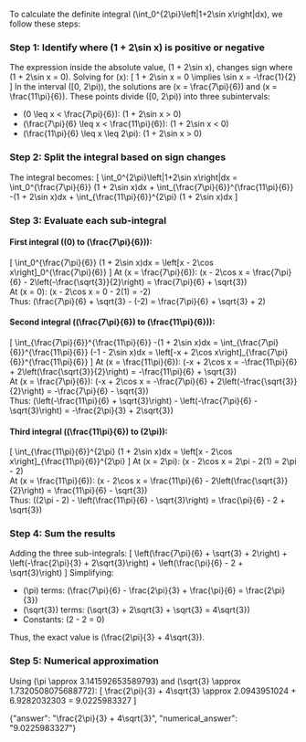 

To calculate the definite integral \(\int_0^{2\pi}\left|1+2\sin x\right|dx\), we follow these steps:

### Step 1: Identify where \(1 + 2\sin x\) is positive or negative
The expression inside the absolute value, \(1 + 2\sin x\), changes sign where \(1 + 2\sin x = 0\). Solving for \(x\):
\[
1 + 2\sin x = 0 \implies \sin x = -\frac{1}{2}
\]
In the interval \([0, 2\pi)\), the solutions are \(x = \frac{7\pi}{6}\) and \(x = \frac{11\pi}{6}\). These points divide \([0, 2\pi)\) into three subintervals:
- \(0 \leq x < \frac{7\pi}{6}\): \(1 + 2\sin x > 0\)
- \(\frac{7\pi}{6} \leq x < \frac{11\pi}{6}\): \(1 + 2\sin x < 0\)
- \(\frac{11\pi}{6} \leq x \leq 2\pi\): \(1 + 2\sin x > 0\)

### Step 2: Split the integral based on sign changes
The integral becomes:
\[
\int_0^{2\pi}\left|1+2\sin x\right|dx = \int_0^{\frac{7\pi}{6}} (1 + 2\sin x)dx + \int_{\frac{7\pi}{6}}^{\frac{11\pi}{6}} -(1 + 2\sin x)dx + \int_{\frac{11\pi}{6}}^{2\pi} (1 + 2\sin x)dx
\]

### Step 3: Evaluate each sub-integral
#### First integral (\(0\) to \(\frac{7\pi}{6}\)):
\[
\int_0^{\frac{7\pi}{6}} (1 + 2\sin x)dx = \left[x - 2\cos x\right]_0^{\frac{7\pi}{6}}
\]
At \(x = \frac{7\pi}{6}\): \(x - 2\cos x = \frac{7\pi}{6} - 2\left(-\frac{\sqrt{3}}{2}\right) = \frac{7\pi}{6} + \sqrt{3}\)  
At \(x = 0\): \(x - 2\cos x = 0 - 2(1) = -2\)  
Thus: \(\frac{7\pi}{6} + \sqrt{3} - (-2) = \frac{7\pi}{6} + \sqrt{3} + 2\)

#### Second integral (\(\frac{7\pi}{6}\) to \(\frac{11\pi}{6}\)):
\[
\int_{\frac{7\pi}{6}}^{\frac{11\pi}{6}} -(1 + 2\sin x)dx = \int_{\frac{7\pi}{6}}^{\frac{11\pi}{6}} (-1 - 2\sin x)dx = \left[-x + 2\cos x\right]_{\frac{7\pi}{6}}^{\frac{11\pi}{6}}
\]
At \(x = \frac{11\pi}{6}\): \(-x + 2\cos x = -\frac{11\pi}{6} + 2\left(\frac{\sqrt{3}}{2}\right) = -\frac{11\pi}{6} + \sqrt{3}\)  
At \(x = \frac{7\pi}{6}\): \(-x + 2\cos x = -\frac{7\pi}{6} + 2\left(-\frac{\sqrt{3}}{2}\right) = -\frac{7\pi}{6} - \sqrt{3}\)  
Thus: \(\left(-\frac{11\pi}{6} + \sqrt{3}\right) - \left(-\frac{7\pi}{6} - \sqrt{3}\right) = -\frac{2\pi}{3} + 2\sqrt{3}\)

#### Third integral (\(\frac{11\pi}{6}\) to \(2\pi\)):
\[
\int_{\frac{11\pi}{6}}^{2\pi} (1 + 2\sin x)dx = \left[x - 2\cos x\right]_{\frac{11\pi}{6}}^{2\pi}
\]
At \(x = 2\pi\): \(x - 2\cos x = 2\pi - 2(1) = 2\pi - 2\)  
At \(x = \frac{11\pi}{6}\): \(x - 2\cos x = \frac{11\pi}{6} - 2\left(\frac{\sqrt{3}}{2}\right) = \frac{11\pi}{6} - \sqrt{3}\)  
Thus: \((2\pi - 2) - \left(\frac{11\pi}{6} - \sqrt{3}\right) = \frac{\pi}{6} - 2 + \sqrt{3}\)

### Step 4: Sum the results
Adding the three sub-integrals:
\[
\left(\frac{7\pi}{6} + \sqrt{3} + 2\right) + \left(-\frac{2\pi}{3} + 2\sqrt{3}\right) + \left(\frac{\pi}{6} - 2 + \sqrt{3}\right)
\]
Simplifying:
- \(\pi\) terms: \(\frac{7\pi}{6} - \frac{2\pi}{3} + \frac{\pi}{6} = \frac{2\pi}{3}\)
- \(\sqrt{3}\) terms: \(\sqrt{3} + 2\sqrt{3} + \sqrt{3} = 4\sqrt{3}\)
- Constants: \(2 - 2 = 0\)

Thus, the exact value is \(\frac{2\pi}{3} + 4\sqrt{3}\).

### Step 5: Numerical approximation
Using \(\pi \approx 3.141592653589793\) and \(\sqrt{3} \approx 1.7320508075688772\):
\[
\frac{2\pi}{3} + 4\sqrt{3} \approx 2.0943951024 + 6.9282032303 = 9.0225983327
\]

{"answer": "\\frac{2\\pi}{3} + 4\\sqrt{3}", "numerical_answer": "9.0225983327"}
